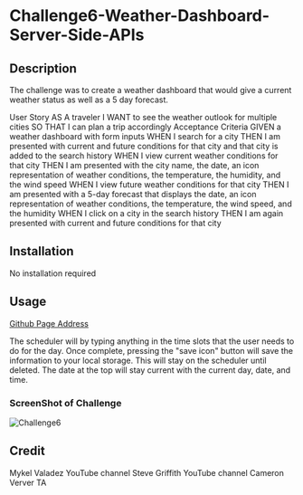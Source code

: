 # Challenge6-Weather-Dashboard-Server-Side-APIs


## Description 
The challenge was to create a weather dashboard that would give a current weather status as well as a 5 day forecast.

User Story
AS A traveler
I WANT to see the weather outlook for multiple cities
SO THAT I can plan a trip accordingly
Acceptance Criteria
GIVEN a weather dashboard with form inputs
WHEN I search for a city
THEN I am presented with current and future conditions for that city and that city is added to the search history
WHEN I view current weather conditions for that city
THEN I am presented with the city name, the date, an icon representation of weather conditions, the temperature, the humidity, and the wind speed
WHEN I view future weather conditions for that city
THEN I am presented with a 5-day forecast that displays the date, an icon representation of weather conditions, the temperature, the wind speed, and the humidity
WHEN I click on a city in the search history
THEN I am again presented with current and future conditions for that city

## Installation
No installation required

## Usage

[Github Page Address]()

 The scheduler will by typing anything in the time slots that the user needs to do for the day. Once complete, pressing the "save icon" button will save the information to your local storage. This will stay on the scheduler until deleted. The date at the top will stay current with the current day, date, and time. 

### ScreenShot of Challenge
![Challenge6]()




## Credit
Mykel Valadez YouTube channel
Steve Griffith YouTube channel
Cameron Verver TA